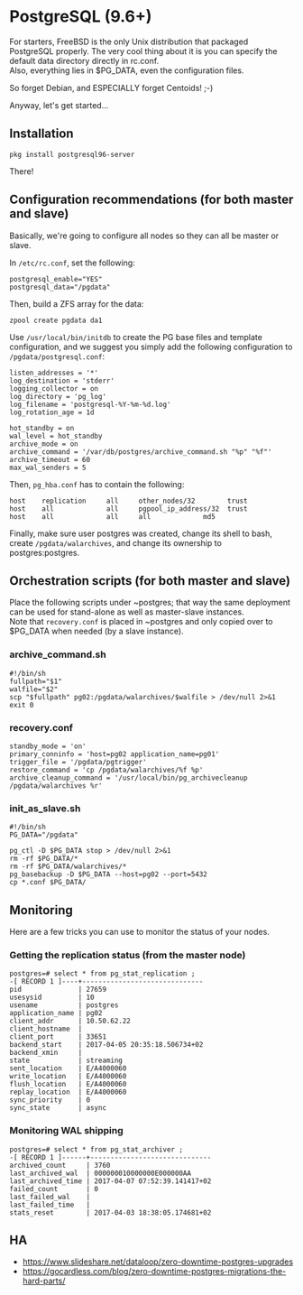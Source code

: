 # PostgreSQL (9.6+)

For starters, FreeBSD is the only Unix distribution that packaged PostgreSQL properly.
The very cool thing about it is you can specify the default data directory directly in rc.conf.\
Also, everything lies in $PG\_DATA, even the configuration files.

So forget Debian, and ESPECIALLY forget Centoids! ;-)

Anyway, let's get started...

## Installation
```
pkg install postgresql96-server
```

There!

## Configuration recommendations (for both master and slave)

Basically, we're going to configure all nodes so they can all be master or slave.

In ```/etc/rc.conf```, set the following:

```
postgresql_enable="YES"
postgresql_data="/pgdata"
```

Then, build a ZFS array for the data:

```
zpool create pgdata da1
```

Use ```/usr/local/bin/initdb``` to create the PG base files and template configuration,
and we suggest you simply add the following configuration to ```/pgdata/postgresql.conf```:

```
listen_addresses = '*'
log_destination = 'stderr'
logging_collector = on
log_directory = 'pg_log'
log_filename = 'postgresql-%Y-%m-%d.log'
log_rotation_age = 1d

hot_standby = on
wal_level = hot_standby
archive_mode = on
archive_command = '/var/db/postgres/archive_command.sh "%p" "%f"'
archive_timeout = 60
max_wal_senders = 5
```

Then, ```pg_hba.conf``` has to contain the following:

```
host    replication     all     other_nodes/32        trust
host    all             all     pgpool_ip_address/32  trust
host    all             all     all             md5
```

Finally, make sure user postgres was created, change its shell to bash,\
create ```/pgdata/walarchives```, and change its ownership to postgres:postgres.

## Orchestration scripts (for both master and slave)

Place the following scripts under ~postgres; that way the same deployment can be used for stand-alone as well as master-slave instances.\
Note that ```recovery.conf``` is placed in ~postgres and only copied over to $PG\_DATA when needed (by a slave instance).

### archive\_command.sh
```
#!/bin/sh
fullpath="$1"
walfile="$2"
scp "$fullpath" pg02:/pgdata/walarchives/$walfile > /dev/null 2>&1
exit 0
```

### recovery.conf
```
standby_mode = 'on'
primary_conninfo = 'host=pg02 application_name=pg01'
trigger_file = '/pgdata/pgtrigger'
restore_command = 'cp /pgdata/walarchives/%f %p'
archive_cleanup_command = '/usr/local/bin/pg_archivecleanup /pgdata/walarchives %r'
```

### init\_as\_slave.sh
```
#!/bin/sh
PG_DATA="/pgdata"

pg_ctl -D $PG_DATA stop > /dev/null 2>&1
rm -rf $PG_DATA/*
rm -rf $PG_DATA/walarchives/*
pg_basebackup -D $PG_DATA --host=pg02 --port=5432
cp *.conf $PG_DATA/
```

## Monitoring

Here are a few tricks you can use to monitor the status of your nodes.

### Getting the replication status (from the master node)

```
postgres=# select * from pg_stat_replication ;
-[ RECORD 1 ]----+------------------------------
pid              | 27659
usesysid         | 10
usename          | postgres
application_name | pg02
client_addr      | 10.50.62.22
client_hostname  | 
client_port      | 33651
backend_start    | 2017-04-05 20:35:18.506734+02
backend_xmin     | 
state            | streaming
sent_location    | E/A4000060
write_location   | E/A4000060
flush_location   | E/A4000060
replay_location  | E/A4000060
sync_priority    | 0
sync_state       | async
```

### Monitoring WAL shipping

```
postgres=# select * from pg_stat_archiver ;
-[ RECORD 1 ]------+------------------------------
archived_count     | 3760
last_archived_wal  | 000000010000000E000000AA
last_archived_time | 2017-04-07 07:52:39.141417+02
failed_count       | 0
last_failed_wal    | 
last_failed_time   | 
stats_reset        | 2017-04-03 18:38:05.174681+02
```

## HA

- https://www.slideshare.net/dataloop/zero-downtime-postgres-upgrades
- https://gocardless.com/blog/zero-downtime-postgres-migrations-the-hard-parts/

